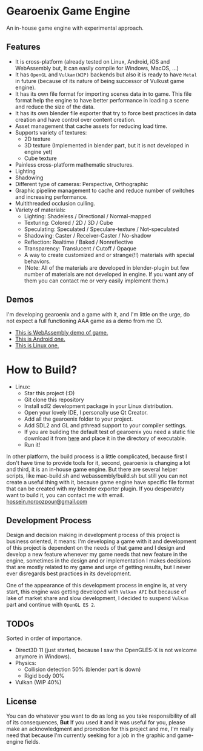 # Gearoenix Game Engine
An in-house game engine with experimental approach.

## Features
- It is cross-platform (already tested on Linux, Android, iOS and WebAssembly
  but, It can easily compile for Windows, MacOS, ...)
- It has `OpenGL` and `Vulkan(WIP)` backends but also it is ready to have
  `Metal` in future (because of its nature of being successor of Vulkust game
  engine).
- It has its own file format for importing scenes data in to game. This file
  format help the engine to have better performance in loading a scene and
  reduce the size of the data.
- It has its own blender file exporter that try to force best practices in data
  creation and have control over content creation.
- Asset management that cache assets for reducing load time.
- Supports variety of textures:
  - 2D texture
  - 3D texture (Implemented in blender part, but it is not developed in engine
    yet)
  - Cube texture
- Painless cross-platform mathematic structures.
- Lighting
- Shadowing
- Different type of cameras: Perspective, Orthographic
- Graphic pipeline management to cache and reduce number of switches and
  increasing performance.
- Multithreaded occlusion culling.
- Variety of materials:
  - Lighting: Shadeless / Directional / Normal-mapped
  - Texturing: Colored / 2D / 3D / Cube
  - Speculating: Speculated / Speculare-texture / Not-speculated
  - Shadowing: Caster / Receiver-Caster / No-shadow
  - Reflection: Realtime / Baked / Nonreflective
  - Transparency: Translucent / Cutoff / Opaque
  - A way to create customized and or strange(!!) materials with special
    behaviors.
  - (Note: All of the materials are developed in blender-plugin but few number
    of materials are not developed in engine. If you want any of them you can
    contact me or very easily implement them.)


## Demos
I'm developing gearoenix and a game with it, and I'm little on the urge, do not
expect a full functioning AAA game as a demo from me :D.
- [This is WebAssembly demo of game.](https://hossein-noroozpour.github.io/gearoenix-static-files/web-demo/index.html)
- [This is Android one.](https://hossein-noroozpour.github.io/gearoenix-static-files/android/android.7z)
- [This is Linux one.](https://hossein-noroozpour.github.io/gearoenix-static-files/linux/linux.7z)

# How to Build?

- Linux:
  - Star this project (:D)
  - Git clone this repository
  - Install sdl2 development package in your Linux distribution.
  - Open your lovely IDE, I personally use Qt Creator.
  - Add all the gearoenix folder to your project.
  - Add SDL2 and GL and pthread support to your compiler settings.
  - If you are building the default test of gearoenix you need a static file
    download it from
    [here](https://hossein-noroozpour.github.io/gearoenix-static-files/data.gx3d)
    and place it in the directory of executable.
  - Run it!


In other platform, the build process is a little complicated, because first I
don't have time to provide tools for it, second, gearoenix is changing a lot and
third, it is an in-house game engine. But there are several helper scripts,
like mac-build.sh and webassembly/build.sh but still you can not create a
useful thing with it, because game engine have specific file format that can
be created with my blender exporter plugin. If you desperately want to build it,
you can contact me with email. hossein.noroozpour@gmail.com

## Development Process
Design and decision making in development process of this project is business
oriented, it means: I'm developing a game with it and development of this
project is dependent on the needs of that game and I design and develop a new
feature whenever my game needs that new feature in the engine, sometimes in the
design and or implementation I makes decisions that are mostly related to my
game and urge of getting results, but I never ever disregards best practices in
its development.

One of the appearance of this development process in engine is, at very start,
this engine was getting developed with `Vulkan API` but because of lake of
market share and slow development, I decided to suspend `Vulkan` part and
continue with `OpenGL ES 2`.

## TODOs
Sorted in order of importance.
- Direct3D 11 (just started, because I saw the OpenGLES-X is not welcome
  anymore in Windows).
- Physics:
    - Collision detection 50% (blender part is down)
    - Rigid body 00%
- Vulkan (WIP 40%)


## License
You can do whatever you want to do as long as you take responsibility of all of
its consequences, **But** If you used it and it was useful for you, please make
an acknowledgment and promotion for this project and me, I'm really need that
because I'm currently seeking for a job in the graphic and game-engine fields.
